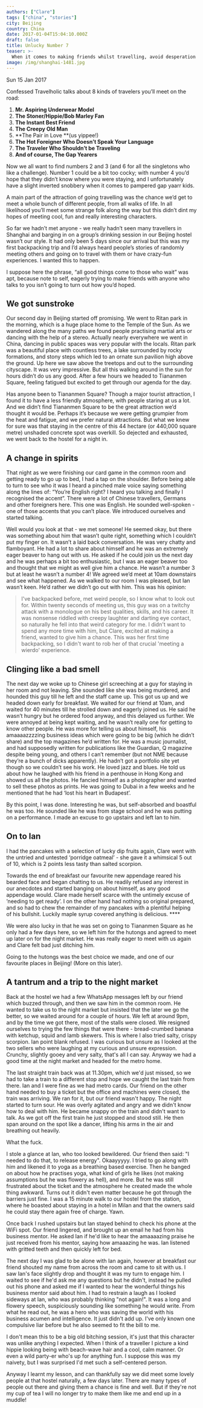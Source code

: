 ```yaml
---
authors: ["Clare"]
tags: ["china", "stories"]
city: Beijing
country: China
date: 2017-01-04T15:04:10.000Z
draft: false
title: Unlucky Number 7
teaser: >-
  When it comes to making friends whilst travelling, avoid desperation like the plague.
image: /img/shanghai-1481.jpg
---
```


Sun 15 Jan 2017

Confessed Travelholic talks about 8 kinds of travelers you’ll meet on the road:

1. **Mr. Aspiring Underwear Model**
2. **The Stoner/Hippie/Bob Marley Fan**
3. **The Instant Best Friend**
4. **The Creepy Old Man**
5. **The Pair in Love **(us yippee!)
6. **The Hot Foreigner Who Doesn’t Speak Your Language**
7. **The Traveler Who Shouldn’t be Traveling**
8. **And of course, The Gap Yearers**

Now we all want to find numbers 2 and 3 (and 6 for all the singletons who like a challenge). Number 1 could be a bit too cocky; with number 4 you’d hope that they didn’t know where you were staying, and I unfortunately have a slight inverted snobbery when it comes to pampered gap yaarr kids.

A main part of the attraction of going travelling was the chance we’d get to meet a whole bunch of different people, from all walks of life. In all likelihood you’ll meet some strange folk along the way but this didn’t dint my hopes of meeting cool, fun and really interesting characters.

So far we hadn’t met anyone - we really hadn’t seen many travellers in Shanghai and barging in on a group’s drinking session in our Beijing hostel wasn’t our style. It had only been 5 days since our arrival but this was my first backpacking trip and I’d always heard people’s stories of randomly meeting others and going on to travel with them or have crazy-fun experiences. I wanted this to happen.

I suppose here the phrase, “all good things come to those who wait” was apt, because note to self, eagerly trying to make friends with anyone who talks to you isn’t going to turn out how you’d hoped.

## We got sunstroke

Our second day in Beijing started off promising. We went to Ritan park in the morning, which is a huge place home to the Temple of the Sun. As we wandered along the many paths we found people practising martial arts or dancing with the help of a stereo. Actually nearly everywhere we went in China, dancing in public spaces was very popular with the locals. Ritan park was a beautiful place with countless trees, a lake surrounded by rocky formations, and stony steps which led to an ornate sun pavilion high above the ground. Up here we saw above the treetops and out to the surrounding cityscape. It was very impressive. But all this walking around in the sun for hours didn’t do us any good. After a few hours we headed to Tiananmen Square, feeling fatigued but excited to get through our agenda for the day.

Has anyone been to Tiananmen Square? Though a major tourist attraction, I found it to have a less friendly atmosphere, with people staring at us a lot. And we didn’t find Tiananmen Square to be the great attraction we’d thought it would be. Perhaps it’s because we were getting grumpier from the heat and fatigue, and we prefer natural attractions. But what we knew for sure was that staying in the centre of this 44 hectare (or 440,000 square metre) unshaded concrete spot was overkill. So dejected and exhausted, we went back to the hostel for a night in.

## A change in spirits

That night as we were finishing our card game in the common room and getting ready to go up to bed, I had a tap on the shoulder. Before being able to turn to see who it was I heard a pinched male voice saying something along the lines of: “You’re English right? I heard you talking and finally I recognised the accent”. There were a lot of Chinese travellers, Germans and other foreigners here. This one was English. He sounded well-spoken - one of those accents that you can’t place. We introduced ourselves and started talking.

Well would you look at that - we met someone! He seemed okay, but there was something about him that wasn’t quite right, something which I couldn’t put my finger on. It wasn’t a laid back conversation. He was very chatty and flamboyant. He had a lot to share about himself and he was an extremely eager beaver to hang out with us. He asked if he could join us the next day and he was perhaps a bit too enthusiastic, but I was an eager beaver too and thought that we might as well give him a chance. He wasn’t a number 3 but at least he wasn’t a number 4! We agreed we’d meet at 10am downstairs and see what happened. As we walked to our room I was pleased, but Ian wasn’t keen. He’d rather we didn’t go out with him. This was his opinion:

> I've backpacked before, met weird people, so I know what to look out for. Within twenty seconds of meeting us, this guy was on a twitchy attack with a monologue on his best qualities, skills, and his career. It was nonsense riddled with creepy laughter and darting eye contact, so naturally he fell into that weird category for me. I didn't want to spend any more time with him, but Clare, excited at making a friend, wanted to give him a chance. This was her first time backpacking, so I didn't want to rob her of that crucial 'meeting a wierdo' experience.

## Clinging like a bad smell

The next day we woke up to Chinese girl screeching at a guy for staying in her room and not leaving. She sounded like she was being murdered, and hounded this guy till he left and the staff came up. This got us up and we headed down early for breakfast. We waited for our friend at 10am, and waited for 40 minutes till he strolled down and eagerly joined us. He said he wasn’t hungry but he ordered food anyway, and this delayed us further. We were annoyed at being kept waiting, and he wasn’t really one for getting to know other people. He was more for telling us about himself, his amaaaazzzzing business ideas which were going to be big (which he didn’t share) and the top magazines he’d written for. He was a music journalist, and had supposedly written for publications like the Guardian, Q magazine despite being young, and others I can’t remember (but not NME because they’re a bunch of dicks apparently). He hadn’t got a portfolio site yet though so we couldn’t see his work. He loved jazz and blues. He told us about how he laughed with his friend in a penthouse in Hong Kong and showed us all the photos. He fancied himself as a photographer and wanted to sell these photos as prints. He was going to Dubai in a few weeks and he mentioned that he had ‘lost his heart in Budapest’.

By this point, I was done. Interesting he was, but self-absorbed and boastful he was too. He sounded like he was from stage school and he was putting on a performance. I made an excuse to go upstairs and left Ian to him. 

## On to Ian

I had the pancakes with a selection of lucky dip fruits again, Clare went with the untried and untested ‘porridge oatmeal’ - she gave it a whimsical 5 out of 10, which is 2 points less tasty than salted scorpion.

Towards the end of breakfast our favourite new appendage reared his bearded face and began chatting to us. He readily refused any interest in our anecdotes and started banging on about himself, as any good appendage would. Clare made herself scarce with the untimely excuse of ’needing to get ready’. I on the other hand had nothing so original prepared, and so had to chew the remainder of my pancakes with a plentiful helping of his bullshit. Luckily maple syrup covered anything is delicious. ****

We were also lucky in that he was set on going to Tiananmen Square as he only had a few days here, so we left him for the hutongs and agreed to meet up later on for the night market. He was really eager to meet with us again and Clare felt bad just ditching him.

Going to the hutongs was the best choice we made, and one of our favourite places in Beijing! (More on this later).

## A tantrum and a trip to the night market

Back at the hostel we had a few WhatsApp messages left by our friend which buzzed through, and then we saw him in the common room. He wanted to take us to the night market but insisted that the later we go the better, so we waited around for a couple of hours. We left at around 9pm, and by the time we got there, most of the stalls were closed. We resigned ourselves to trying the few things that were there - bread-crumbed banana with ketchup, squid and lamb skewers. This is where I also tried salty, crispy scorpion. Ian point blank refused. I was curious but unsure as I looked at the two sellers who were laughing at my curious and unsure expression. Crunchy, slightly gooey and very salty, that's all I can say. Anyway we had a good time at the night market and headed for the metro home.

The last straight train back was at 11.30pm, which we'd just missed, so we had to take a train to a different stop and hope we caught the last train from there. Ian and I were fine as we had metro cards. Our friend on the other hand needed to buy a ticket but the office and machines were closed, the train was arriving. We ran for it, but our friend wasn't happy. The night started to turn sour. He was overly agitated and angry and we didn't know how to deal with him. He became snappy on the train and didn't want to talk. As we got off the first train he just stopped and stood still. He then span around on the spot like a dancer, lifting his arms in the air and breathing out heavily. 

What the fuck.

I stole a glance at Ian, who too looked bewildered. Our friend then said: "I needed to do that, to release energy". Okaayyyyy. I tried to go along with him and likened it to yoga as a breathing based exercise. Then he banged on about how he practises yoga, what kind of girls he likes (not making assumptions but he was flowery as hell), and more. But he was still frustrated about the ticket and the atmosphere he created made the whole thing awkward. Turns out it didn't even matter because he got through the barriers just fine. I was a 15 minute walk to our hostel from the station, where he boasted about staying in a hotel in Milan and that the owners said he could stay there again free of charge. Yawn.

Once back I rushed upstairs but Ian stayed behind to check his phone at the WiFi spot. Our friend lingered, and brought up an email he had from his business mentor. He asked Ian if he'd like to hear the amaaaazing praise he just received from his mentor, saying how amaaazing he was. Ian listened with gritted teeth and then quickly left for bed. 

The next day I was glad to be alone with Ian again, however at breakfast our friend shouted my name from across the room and came to sit with us. I saw Ian's face slightly drop and thought it was my turn to engage him. I waited to see if he'd ask me any questions but he didn't, instead he pulled out his phone and asked me if I wanted to hear the wonderful things his business mentor said about him. I had to restrain a laugh as I looked sideways at Ian, who was probably thinking "not again!". It was a long and flowery speech, suspiciously sounding like something he would write. From what he read out, he was a hero who was saving the world with his business acumen and intelligence. It just didn't add up. I've only known one compulsive liar before but he also seemed to fit the bill to me.

I don't mean this to be a big old bitching session, it's just that this character was unlike anything I expected. When I think of a traveller I picture a kind hippie looking being with beach-wave hair and a cool, calm manner. Or even a wild party-er who's up for anything fun. I suppose this was my naivety, but I was surprised I'd met such a self-centered person.

Anyway I learnt my lesson, and can thankfully say we did meet some lovely people at that hostel naturally, a few days later. There are many types of people out there and giving them a chance is fine and well. But if they're not my cup of tea I will no longer try to make them like me and end up in a muddle!
